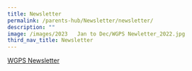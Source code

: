 ```yaml
---
title: Newsletter
permalink: /parents-hub/Newsletter/newsletter/
description: ""
image: /images/2023   Jan to Dec/WGPS Newletter_2022.jpg
third_nav_title: Newsletter
---
```






[WGPS Newsletter](http://www.westgroveprimary.com/mobile/index.html)